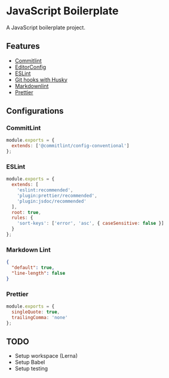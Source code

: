 # JavaScript Boilerplate

A JavaScript boilerplate project.

## Features

- [Commitlint](https://commitlint.js.org/)
- [EditorConfig](https://editorconfig.org/)
- [ESLint](https://eslint.org/)
- [Git hooks with Husky](https://github.com/typicode/husky)
- [Markdownlint](https://github.com/DavidAnson/markdownlint)
- [Prettier](https://prettier.io/)

## Configurations

### CommitLint

```javascript
module.exports = {
  extends: ['@commitlint/config-conventional']
};
```

### ESLint

```javascript
module.exports = {
  extends: [
    'eslint:recommended',
    'plugin:prettier/recommended',
    'plugin:jsdoc/recommended'
  ],
  root: true,
  rules: {
    'sort-keys': ['error', 'asc', { caseSensitive: false }]
  }
};
```

### Markdown Lint

```json
{
  "default": true,
  "line-length": false
}
```

### Prettier

```javascript
module.exports = {
  singleQuote: true,
  trailingComma: 'none'
};
```

## TODO

- Setup workspace (Lerna)
- Setup Babel
- Setup testing
